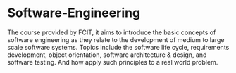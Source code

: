 # Software-Engineering
The course provided by FCIT, it aims to introduce the basic concepts of software engineering as they relate to the development of medium to large scale software systems. Topics include the software life cycle, requirements development, object orientation, software architecture &amp; design, and software testing. And how apply such principles to a real world problem.
